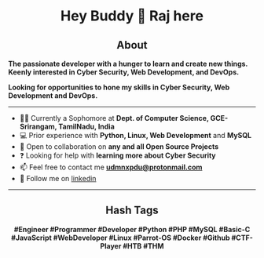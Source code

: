 <h1 align="center">Hey Buddy 👋 Raj here</h1>

<h2 align="center"> About </h2>

 **The passionate developer with a hunger to learn and create new things. Keenly interested in Cyber Security, Web Development, and DevOps.**

 **Looking for opportunities to hone my skills in Cyber Security, Web Development and DevOps.**
<hr>

- 👨‍🎓 Currently a Sophomore at **Dept. of Computer Science, GCE-Srirangam, TamilNadu, India**
- 💻 Prior experience with **Python, Linux, Web Development** and **MySQL**
- 👯 Open to collaboration on **any and all Open Source Projects**
- ❓ Looking for help with **learning more about Cyber Security**
- 📫 Feel free to contact me **udmnxpdu@protonmail.com**
- :link: Follow me on <a href=https://linkedin.com/in/udmnxpdu target="blank">linkedin</a>

<hr>

<h2 align="center">Hash Tags</h2>
<p align="center">
<b>#Engineer #Programmer #Developer #Python #PHP #MySQL #Basic-C #JavaScript #WebDeveloper #Linux #Parrot-OS #Docker #Github #CTF-Player #HTB #THM</b>
</p>
